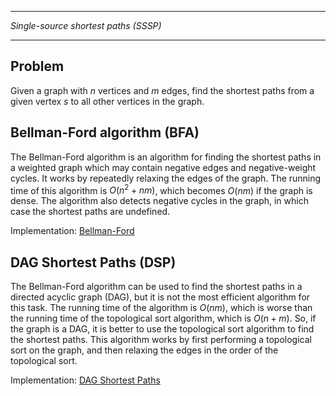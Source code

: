 ____________________________________
*Single-source shortest paths (SSSP)*
____________________________________

## Problem

Given a graph with $n$ vertices and $m$ edges, find the shortest paths from a given vertex $s$ to all other vertices in the graph.

## Bellman-Ford algorithm (BFA)

The Bellman-Ford algorithm is an algorithm for finding the shortest paths in a weighted graph which may contain negative edges and negative-weight cycles. It works by repeatedly relaxing the edges of the graph. The running time of this algorithm is $O(n^2 + nm)$, which becomes $O(nm)$ if the graph is dense. The algorithm also detects negative cycles in the graph, in which case the shortest paths are undefined.

Implementation: [Bellman-Ford](https://github.com/pl3onasm/AADS/tree/main/algorithms/graphs/bellman/bfa.c)

## DAG Shortest Paths (DSP)

The Bellman-Ford algorithm can be used to find the shortest paths in a directed acyclic graph (DAG), but it is not the most efficient algorithm for this task. The running time of the algorithm is $O(nm)$, which is worse than the running time of the topological sort algorithm, which is $O(n + m)$. So, if the graph is a DAG, it is better to use the topological sort algorithm to find the shortest paths. This algorithm works by first performing a topological sort on the graph, and then relaxing the edges in the order of the topological sort.

Implementation: [DAG Shortest Paths](https://github.com/pl3onasm/AADS/tree/main/algorithms/graphs/bellman/dsp.c)
